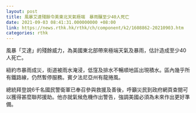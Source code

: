 ```yaml
---
layout: post
title: 風暴艾達殘餘令美東北天氣極端　暴雨釀至少40人死亡
date: 2021-09-03 08:41:31.000000000 +08:00
link: https://news.rthk.hk/rthk/ch/component/k2/1608862-20210903.htm
categories: rthk
---
```


風暴「艾達」的殘餘威力，為美國東北部帶來極端天氣及暴雨，估計造成至少40人死亡。

紐約市暴雨成災，街道被雨水淹浸，低窪及排水不暢順地區出現積水。區內幾乎所有鐵路線，仍然暫停服務。賓夕法尼亞州有龍捲風。

總統拜登說6千名國民警衛軍已奉召參與救援及善後，呼籲災民到政府網頁查閱可以獲得甚麼聯邦援助。他亦就氣候危機作出警告，強調美國必須為未來作出更好準備。
